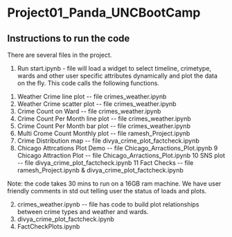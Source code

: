 # Project01_Panda_UNCBootCamp

Instructions to run the code
--------------------------------------
There are several files in the project.

1) Run start.ipynb - file will load a widget to select timeline, crimetype, wards and other user specific attributes dynamically and plot the data on the fly.
This code calls the following functions.

1. Weather Crime line plot      --     file crimes_weather.ipynb
2. Weather Crime scatter plot    --    file crimes_weather.ipynb
3. Crime  Count on Ward       --       file crimes_weather.ipynb
4. Crime Count Per Month line plot --  file crimes_weather.ipynb
5. Crime Count Per Month bar plot  --  file crimes_weather.ipynb
6. Multi Crome Count Monthly plot  --  file ramesh_Project.ipynb
7. Crime Distribution map    --        file divya_crime_plot_factcheck.ipynb
8. Chicago Attrcations Plot Demo   --  file Chicago_Arractions_Plot.ipynb
9  Chicago Attraction Plot    --       file Chicago_Arractions_Plot.ipynb
10 SNS plot         --                 file divya_crime_plot_factcheck.ipynb
11 Fact Checks           --            file ramesh_Project.ipynb & divya_crime_plot_factcheck.ipynb


Note: the code takes 30 mins to run on a 16GB ram machine.
We have user friendly comments in std out telling user the status of loads and plots.
   
2) crimes_weather.ipynb -- file has code to build plot relationships between crime types and weather and wards.
3) divya_crime_plot_factcheck.ipynb 
4) FactCheckPlots.ipynb
 